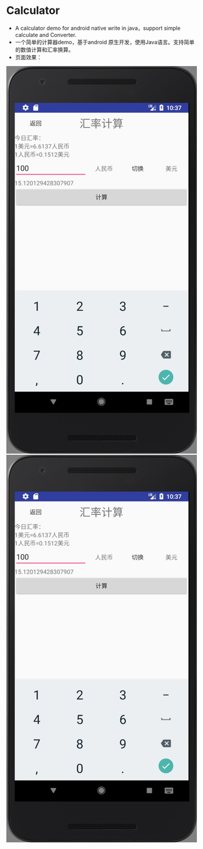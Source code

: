 # Calculator
* A calculator demo for android native write in java，support simple calculate and Converter.
* 一个简单的计算器demo，基于android 原生开发，使用Java语言。支持简单的数值计算和汇率换算。
* 页面效果：

![](https://github.com/Txiaozhe/Calculator/blob/master/calculator.jpg)
![](https://github.com/Txiaozhe/Calculator/blob/master/converter.jpg)
